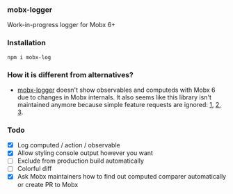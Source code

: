 ### mobx-logger
Work-in-progress logger for Mobx 6+

### Installation

```
npm i mobx-log
```

### How it is different from alternatives?
- [mobx-logger](https://github.com/winterbe/mobx-logger) doesn't show observables and computeds with Mobx 6 due to changes in Mobx internals. It also seems like this library isn't maintained anymore because simple feature requests are ignored: [1](https://github.com/winterbe/mobx-logger/issues/20), [2](https://github.com/winterbe/mobx-logger/issues/17), [3](https://github.com/winterbe/mobx-logger/issues/5).

### Todo
- [x] Log computed / action / observable
- [x] Allow styling console output however you want
- [ ] Exclude from production build automatically
- [ ] Colorful diff
- [x] Ask Mobx maintainers how to find out computed comparer automatically or create PR to Mobx
